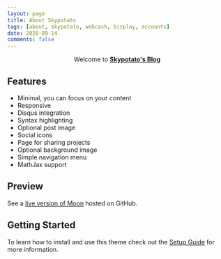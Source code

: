 ```yaml
---
layout: page
title: About Skypotato
tags: [about, skypotato, webcash, bizplay, accounts]
date: 2020-09-14
comments: false
---
```

    
<center>Welcome to <a href="https://skypotato.github.io/"><b>Skypotato's Blog</b></a></center>

## Features
* Minimal, you can focus on your content
* Responsive
* Disqus integration
* Syntax highlighting
* Optional post image
* Social icons
* Page for sharing projects
* Optional background image
* Simple navigation menu
* MathJax support

## Preview

<!--
{% capture images %}
    https://cloud.githubusercontent.com/assets/754514/14509720/61c61058-01d6-11e6-93ab-0918515ecd56.png
    https://cloud.githubusercontent.com/assets/754514/14509716/61ac6c8e-01d6-11e6-879f-8308883de790.png
{% endcapture %}
{% include gallery images=images caption="Screenshots of Moon Theme" cols=2 %}
-->

See a [live version of Moon](http://taylantatli.github.io/Moon) hosted on GitHub.

## Getting Started

To learn how to install and use this theme check out the [Setup Guide](http://taylantatli.me/Moon/moon-theme/) for more information.
      
<!--[Install Moon](https://github.com/TaylanTatli/Moon){: .btn}-->
